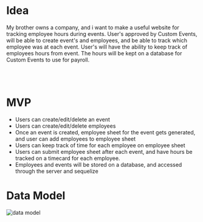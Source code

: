 <h1>Idea</h1>
<p>My brother owns a company, and i want to make a useful website for tracking employee hours during events. User's approved by Custom Events, will be able to create event's and employees, and be able to track which employee was at each event. User's will have the ability to keep track of employees hours from event. The hours will be kept on a database for Custom Events to use for payroll.</p>
<br/>
<br/>
<h1>MVP</h1>
<ul>
    <li>Users can create/edit/delete an event</li>
    <li>Users can create/edit/delete employees</li>
    <li>Once an event is created, employee sheet for the event gets generated, and user can add employees to employee sheet</li>
    <li>Users can keep track of time for each employee on employee sheet</li>
    <li>Users can submit employee sheet after each event, and have hours be tracked on a timecard for each employee. </li>
    <li>Employees and events will be stored on a database, and accessed through the server and sequelize</li>

</ul>

<h1>Data Model</h1>
<img src="https://user-images.githubusercontent.com/92351358/166514815-b2a3c7f7-e7b1-4a6a-a225-6fc01d45f624.png" alt="data model" />